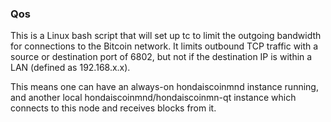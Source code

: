 ### Qos ###

This is a Linux bash script that will set up tc to limit the outgoing bandwidth for connections to the Bitcoin network. It limits outbound TCP traffic with a source or destination port of 6802, but not if the destination IP is within a LAN (defined as 192.168.x.x).

This means one can have an always-on hondaiscoinmnd instance running, and another local hondaiscoinmnd/hondaiscoinmn-qt instance which connects to this node and receives blocks from it.
